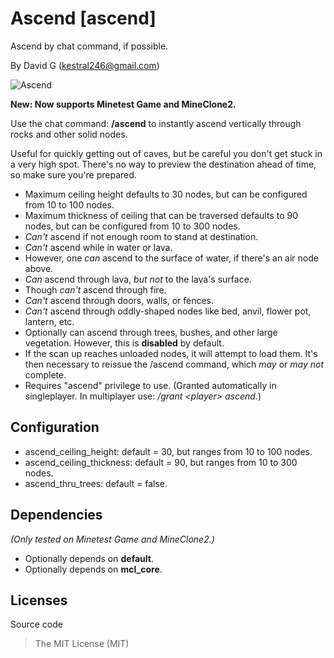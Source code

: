 Ascend [ascend]
======================
Ascend by chat command, if possible.

By David G (kestral246@gmail.com)

![Ascend](screenshot.png "Ascend")

**New: Now supports Minetest Game and MineClone2.**

Use the chat command: **/ascend** to instantly ascend vertically through rocks and other solid nodes.

Useful for quickly getting out of caves, but be careful you don't get stuck in a very high spot. There's no way to preview the destination ahead of time, so make sure you're prepared.

- Maximum ceiling height defaults to 30 nodes, but can be configured from 10 to 100 nodes.
- Maximum thickness of ceiling that can be traversed defaults to 90 nodes, but can be configured from 10 to 300 nodes.
- *Can't* ascend if not enough room to stand at destination.
- *Can't* ascend while in water or lava.
- However, one *can* ascend to the surface of water, if there's an air node above.
- *Can* ascend through lava, *but not* to the lava's surface.
- Though *can't* ascend through fire.
- *Can't* ascend through doors, walls, or fences.
- *Can't* ascend through oddly-shaped nodes like bed, anvil, flower pot, lantern, etc.
- Optionally can ascend through trees, bushes, and other large vegetation. However, this is **disabled** by default.
- If the scan up reaches unloaded nodes, it will attempt to load them. It's then necessary to reissue the /ascend command, which *may* or *may not* complete.
- Requires "ascend" privilege to use. (Granted automatically in singleplayer. In multiplayer use: */grant &lt;player&gt; ascend.*)


Configuration
-------------

- ascend_ceiling_height: default = 30, but ranges from 10 to 100 nodes.
- ascend_ceiling_thickness: default = 90, but ranges from 10 to 300 nodes.
- ascend_thru_trees: default = false.


Dependencies
------------

*(Only tested on Minetest Game and MineClone2.)*

- Optionally depends on **default**.
- Optionally depends on **mcl_core**.


Licenses
--------

Source code

> The MIT License (MIT)
